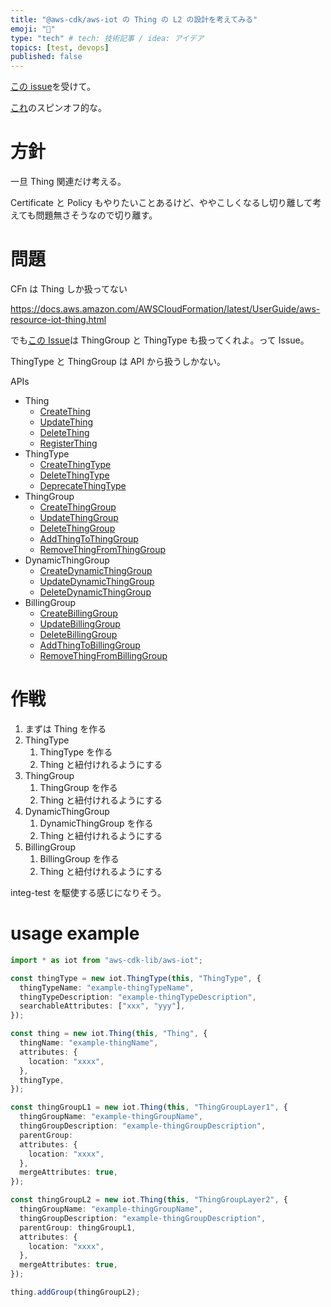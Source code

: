 ```yaml
---
title: "@aws-cdk/aws-iot の Thing の L2 の設計を考えてみる"
emoji: "📝"
type: "tech" # tech: 技術記事 / idea: アイデア
topics: [test, devops]
published: false
---
```


[この issue](https://github.com/aws/aws-cdk/issues/18872)を受けて。

[これ](https://zenn.dev/yamatatsu/articles/2021-09-19-aws-cdk-iot-l2)のスピンオフ的な。

# 方針

一旦 Thing 関連だけ考える。

Certificate と Policy もやりたいことあるけど、ややこしくなるし切り離して考えても問題無さそうなので切り離す。

# 問題

CFn は Thing しか扱ってない

https://docs.aws.amazon.com/AWSCloudFormation/latest/UserGuide/aws-resource-iot-thing.html

でも[この Issue](https://github.com/aws/aws-cdk/issues/18872)は ThingGroup と ThingType も扱ってくれよ。って Issue。

ThingType と ThingGroup は API から扱うしかない。

APIs

- Thing
  - [CreateThing](https://docs.aws.amazon.com/iot/latest/apireference/API_CreateThing.html)
  - [UpdateThing](https://docs.aws.amazon.com/iot/latest/apireference/API_UpdateThing.html)
  - [DeleteThing](https://docs.aws.amazon.com/iot/latest/apireference/API_DeleteThing.html)
  - [RegisterThing](https://docs.aws.amazon.com/iot/latest/apireference/API_RegisterThing.html)
- ThingType
  - [CreateThingType](https://docs.aws.amazon.com/iot/latest/apireference/API_CreateThingType.html)
  - [DeleteThingType](https://docs.aws.amazon.com/iot/latest/apireference/API_DeleteThingType.html)
  - [DeprecateThingType](https://docs.aws.amazon.com/iot/latest/apireference/API_DeprecateThingType.html)
- ThingGroup
  - [CreateThingGroup](https://docs.aws.amazon.com/iot/latest/apireference/API_CreateThingGroup.html)
  - [UpdateThingGroup](https://docs.aws.amazon.com/iot/latest/apireference/API_UpdateThingGroup.html)
  - [DeleteThingGroup](https://docs.aws.amazon.com/iot/latest/apireference/API_DeleteThingGroup.html)
  - [AddThingToThingGroup](https://docs.aws.amazon.com/iot/latest/apireference/API_AddThingToThingGroup.html)
  - [RemoveThingFromThingGroup](https://docs.aws.amazon.com/iot/latest/apireference/API_RemoveThingFromThingGroup.html)
- DynamicThingGroup
  - [CreateDynamicThingGroup](https://docs.aws.amazon.com/iot/latest/apireference/API_CreateDynamicThingGroup.html)
  - [UpdateDynamicThingGroup](https://docs.aws.amazon.com/iot/latest/apireference/API_UpdateDynamicThingGroup.html)
  - [DeleteDynamicThingGroup](https://docs.aws.amazon.com/iot/latest/apireference/API_DeleteDynamicThingGroup.html)
- BillingGroup
  - [CreateBillingGroup](https://docs.aws.amazon.com/iot/latest/apireference/API_CreateBillingGroup.html)
  - [UpdateBillingGroup](https://docs.aws.amazon.com/iot/latest/apireference/API_RemoveThingFromBillingGroup.html)
  - [DeleteBillingGroup](https://docs.aws.amazon.com/iot/latest/apireference/API_DeleteBillingGroup.html)
  - [AddThingToBillingGroup](https://docs.aws.amazon.com/iot/latest/apireference/API_AddThingToBillingGroup.html)
  - [RemoveThingFromBillingGroup](https://docs.aws.amazon.com/iot/latest/apireference/API_RemoveThingFromBillingGroup.html)

# 作戦

1. まずは Thing を作る
1. ThingType
   1. ThingType を作る
   1. Thing と紐付けれるようにする
1. ThingGroup
   1. ThingGroup を作る
   1. Thing と紐付けれるようにする
1. DynamicThingGroup
   1. DynamicThingGroup を作る
   1. Thing と紐付けれるようにする
1. BillingGroup
   1. BillingGroup を作る
   1. Thing と紐付けれるようにする

integ-test を駆使する感じになりそう。

# usage example

```ts
import * as iot from "aws-cdk-lib/aws-iot";

const thingType = new iot.ThingType(this, "ThingType", {
  thingTypeName: "example-thingTypeName",
  thingTypeDescription: "example-thingTypeDescription",
  searchableAttributes: ["xxx", "yyy"],
});

const thing = new iot.Thing(this, "Thing", {
  thingName: "example-thingName",
  attributes: {
    location: "xxxx",
  },
  thingType,
});

const thingGroupL1 = new iot.Thing(this, "ThingGroupLayer1", {
  thingGroupName: "example-thingGroupName",
  thingGroupDescription: "example-thingGroupDescription",
  parentGroup:
  attributes: {
    location: "xxxx",
  },
  mergeAttributes: true,
});

const thingGroupL2 = new iot.Thing(this, "ThingGroupLayer2", {
  thingGroupName: "example-thingGroupName",
  thingGroupDescription: "example-thingGroupDescription",
  parentGroup: thingGroupL1,
  attributes: {
    location: "xxxx",
  },
  mergeAttributes: true,
});

thing.addGroup(thingGroupL2);
```
